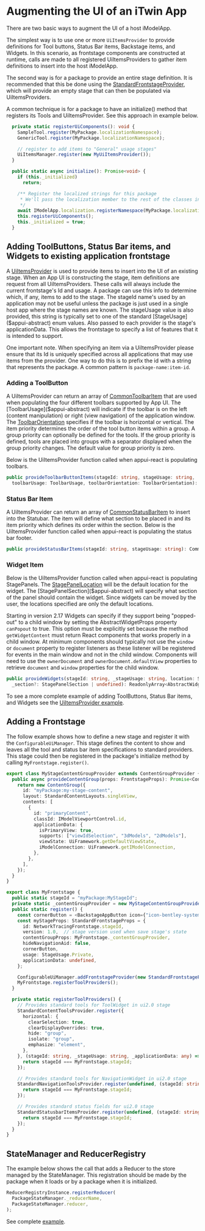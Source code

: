 # Augmenting the UI of an iTwin App

There are two basic ways to augment the UI of a host iModelApp.

The simplest way is to use one or more `UiItemsProvider` to provide definitions for Tool buttons, Status Bar items, Backstage items, and Widgets.  In this scenario, as frontstage components are constructed at runtime, calls are made to all registered UiItemsProviders to gather item definitions to insert into the host iModelApp.

The second way is for a package to provide an entire stage definition. It is recommended that this be done using the [StandardFrontstageProvider]($appui-react), which will provide an empty stage that can then be populated via UiItemsProviders.

A common technique is for a package to have an initialize() method that registers its Tools and UiItemsProvider. See this approach in example below.

```ts
  private static registerUiComponents(): void {
    SampleTool.register(MyPackage.localizationNamespace);
    GenericTool.register(MyPackage.localizationNamespace);

    // register to add items to "General" usage stages"
    UiItemsManager.register(new MyUiItemsProvider());
  }

  public static async initialize(): Promise<void> {
    if (this._initialized)
      return;

    /** Register the localized strings for this package
     * We'll pass the localization member to the rest of the classes in the package to allow them to translate strings in the UI they implement.
     */
    await IModelApp.localization.registerNamespace(MyPackage.localizationNamespace);
    this.registerUiComponents();
    this._initialized = true;
  }
```

## Adding ToolButtons, Status Bar items, and Widgets to existing application frontstage

A [UiItemsProvider]($appui-abstract) is used to provide items to insert into the UI of an existing stage. When an App UI is constructing the stage, item definitions are request from all UiItemsProviders. These calls will always include the current frontstage's Id and usage. A package can use this info to determine which, if any, items to add to the stage. The stageId name's used by an application may not be useful unless the package is just used in a single host app where the stage names are known. The stageUsage value is also provided, this string is typically set to one of the standard [StageUsage]($appui-abstract) enum values. Also passed to each provider is the stage's applicationData. This allows the frontstage to specify a list of features that it is
intended to support.

One important note. When specifying an item via a UiItemsProvider please ensure that its Id is uniquely specified across all applications that may use items from the provider. One way to do this is to prefix the id with a string that represents the package. A common pattern is `package-name:item-id`.

### Adding a ToolButton

A UiItemsProvider can return an array of [CommonToolbarItem]($appui-abstract) that are used when populating the four different toolbars supported by App UI. The [ToolbarUsage]($appui-abstract) will indicate if the toolbar is on the left (content manipulation) or right (view navigation) of the application window. The [ToolbarOrientation]($appui-abstract) specifies if the toolbar is horizontal or vertical. The item priority determines the order of the tool button items within a group. A group priority can optionally be defined for the tools. If the group priority is defined, tools are placed into groups with a separator displayed when the group priority changes. The default value for group priority is zero.

Below is the UiItemsProvider function called when appui-react is populating toolbars.

```ts
public provideToolbarButtonItems(stageId: string, stageUsage: string,
  toolbarUsage: ToolbarUsage, toolbarOrientation: ToolbarOrientation): CommonToolbarItem[]
```

### Status Bar Item

A UiItemsProvider can return an array of [CommonStatusBarItem]($appui-abstract) to insert into the Statubar. The item will define what section to be placed in and its item priority which defines its order within the section. Below is the UiItemsProvider function called when appui-react is populating the status bar footer.

```ts
public provideStatusBarItems(stageId: string, stageUsage: string): CommonStatusBarItem[]
```

### Widget Item

Below is the UiItemsProvider function called when appui-react is populating StagePanels. The [StagePanelLocation]($appui-abstract) will be the default location for the widget. The [StagePanelSection]($appui-abstract) will specify what section of the panel should contain the widget. Since widgets can be moved by the user, the locations specified are only the default locations.

Starting in version 2.17 Widgets can specify if they support being "popped-out" to a child window by setting the AbstractWidgetProps property `canPopout` to true. This option must be explicitly set because the method `getWidgetContent` must return React components that works properly in a child window. At minimum  components should typically not use the `window` or `document` property to register listeners as these listener will be registered for events in the main window and not in the child window. Components will need to use the `ownerDocument` and `ownerDocument.defaultView` properties to retrieve `document` and `window` properties for the child window.

```ts
public provideWidgets(stageId: string, _stageUsage: string, location: StagePanelLocation,
  _section?: StagePanelSection | undefined): ReadonlyArray<AbstractWidgetProps>
```

To see a more complete example of adding ToolButtons, Status Bar items, and Widgets see the [UiItemsProvider example](./abstract/uiitemsprovider/#uiitemsprovider-example).

## Adding a Frontstage

 The follow example shows how to define a new stage and register it with the `ConfigurableUiManager`. This stage defines the content to show and leaves all the tool and status bar item specifications to standard providers. This stage could then be registered in the package's initialize method by calling `MyFrontstage.register()`.

``` ts
export class MyStageContentGroupProvider extends ContentGroupProvider {
  public async provideContentGroup(props: FrontstageProps): Promise<ContentGroup> {
    return new ContentGroup({
      id: "myPackage:my-stage-content",
      layout: StandardContentLayouts.singleView,
      contents: [
        {
          id: "primaryContent",
          classId: IModelViewportControl.id,
          applicationData: {
            isPrimaryView: true,
            supports: ["viewIdSelection", "3dModels", "2dModels"],
            viewState: UiFramework.getDefaultViewState,
            iModelConnection: UiFramework.getIModelConnection,
          },
        },
      ],
    });
  }
}

export class MyFrontstage {
  public static stageId = "myPackage:MyStageId";
  private static _contentGroupProvider = new MyStageContentGroupProvider();
  public static register() {
    const cornerButton = <BackstageAppButton icon={"icon-bentley-systems"} />;
    const myStageProps: StandardFrontstageProps = {
      id: NetworkTracingFrontstage.stageId,
      version: 1.0,  // stage version used when save stage's state
      contentGroupProps: MyFrontstage._contentGroupProvider,
      hideNavigationAid: false,
      cornerButton,
      usage: StageUsage.Private,
      applicationData: undefined,
    };

    ConfigurableUiManager.addFrontstageProvider(new StandardFrontstageProvider(myStageProps));
    MyFrontstage.registerToolProviders();
  }

  private static registerToolProviders() {
    // Provides standard tools for ToolWidget in ui2.0 stage
    StandardContentToolsProvider.register({
      horizontal: {
        clearSelection: true,
        clearDisplayOverrides: true,
        hide: "group",
        isolate: "group",
        emphasize: "element",
      },
    }, (stageId: string, _stageUsage: string, _applicationData: any) => {
      return stageId === MyFrontstage.stageId;
    });

    // Provides standard tools for NavigationWidget in ui2.0 stage
    StandardNavigationToolsProvider.register(undefined, (stageId: string, _stageUsage: string, _applicationData: any) => {
      return stageId === MyFrontstage.stageId;
    });

    // Provides standard status fields for ui2.0 stage
    StandardStatusbarItemsProvider.register(undefined, (stageId: string, _stageUsage: string, _applicationData: any) => {
      return stageId === MyFrontstage.stageId;
    });
  }
}

```

## StateManager and ReducerRegistry

The example below shows the call that adds a Reducer to the store managed by the StateManager. This registration should be made by the package when it loads or by a package when it is initialized.

```ts
ReducerRegistryInstance.registerReducer(
  PackageStateManager._reducerName,
  PackageStateManager.reducer,
);
```

See complete [example](./framework/state/#example-of-defining-dynamic-reducer-needed-by-a-package).
